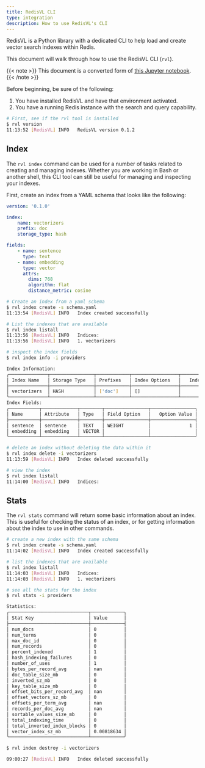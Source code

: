 ```yaml
---
title: RedisVL CLI
type: integration
description: How to use RedisVL's CLI
---
```

RedisVL is a Python library with a dedicated CLI to help load and create vector search indexes within Redis.

This document will walk through how to use the RedisVL CLI (`rvl`).

{{< note >}}
This document is a converted form of [this Jupyter notebook](https://github.com/RedisVentures/redisvl/blob/main/docs/user_guide/cli.ipynb).
{{< /note >}}

Before beginning, be sure of the following:

1. You have installed RedisVL and have that environment activated.
1. You have a running Redis instance with the search and query capability.

```bash
# First, see if the rvl tool is installed
$ rvl version
11:13:52 [RedisVL] INFO   RedisVL version 0.1.2
```

## Index

The `rvl index` command can be used for a number of tasks related to creating and managing indexes. Whether you are working in Bash or another shell, this CLI tool can still be useful for managing and inspecting your indexes.

First, create an index from a YAML schema that looks like the following:

```yaml
version: '0.1.0'

index:
    name: vectorizers
    prefix: doc
    storage_type: hash

fields:
    - name: sentence
      type: text
    - name: embedding
      type: vector
      attrs:
        dims: 768
        algorithm: flat
        distance_metric: cosine
```

```bash
# Create an index from a yaml schema
$ rvl index create -s schema.yaml
11:13:54 [RedisVL] INFO   Index created successfully
```

```bash
# List the indexes that are available
$ rvl index listall
11:13:56 [RedisVL] INFO   Indices:
11:13:56 [RedisVL] INFO   1. vectorizers
```

```bash
# inspect the index fields
$ rvl index info -i providers

Index Information:
╭──────────────┬────────────────┬────────────┬─────────────────┬────────────╮
│ Index Name   │ Storage Type   │ Prefixes   │ Index Options   │   Indexing │
├──────────────┼────────────────┼────────────┼─────────────────┼────────────┤
│ vectorizers  │ HASH           │ ['doc']    │ []              │          0 │
╰──────────────┴────────────────┴────────────┴─────────────────┴────────────╯
Index Fields:
╭───────────┬─────────────┬────────┬────────────────┬────────────────╮
│ Name      │ Attribute   │ Type   │ Field Option   │   Option Value │
├───────────┼─────────────┼────────┼────────────────┼────────────────┤
│ sentence  │ sentence    │ TEXT   │ WEIGHT         │              1 │
│ embedding │ embedding   │ VECTOR │                │                │
╰───────────┴─────────────┴────────┴────────────────┴────────────────╯
```

```bash
# delete an index without deleting the data within it
$ rvl index delete -i vectorizers
11:13:59 [RedisVL] INFO   Index deleted successfully
```

```bash
# view the index
$ rvl index listall
11:14:00 [RedisVL] INFO   Indices:
```

## Stats

The `rvl stats` command will return some basic information about an index. This is useful for checking the status of an index, or for getting information about the index to use in other commands.


```bash
# create a new index with the same schema
$ rvl index create -s schema.yaml
11:14:02 [RedisVL] INFO   Index created successfully
```

```bash
# list the indexes that are available
$ rvl index listall
11:14:03 [RedisVL] INFO   Indices:
11:14:03 [RedisVL] INFO   1. vectorizers
```

```bash
# see all the stats for the index
$ rvl stats -i providers

Statistics:
╭─────────────────────────────┬────────────╮
│ Stat Key                    │ Value      │
├─────────────────────────────┼────────────┤
│ num_docs                    │ 0          │
│ num_terms                   │ 0          │
│ max_doc_id                  │ 0          │
│ num_records                 │ 0          │
│ percent_indexed             │ 1          │
│ hash_indexing_failures      │ 0          │
│ number_of_uses              │ 1          │
│ bytes_per_record_avg        │ nan        │
│ doc_table_size_mb           │ 0          │
│ inverted_sz_mb              │ 0          │
│ key_table_size_mb           │ 0          │
│ offset_bits_per_record_avg  │ nan        │
│ offset_vectors_sz_mb        │ 0          │
│ offsets_per_term_avg        │ nan        │
│ records_per_doc_avg         │ nan        │
│ sortable_values_size_mb     │ 0          │
│ total_indexing_time         │ 0          │
│ total_inverted_index_blocks │ 0          │
│ vector_index_sz_mb          │ 0.00818634 │
╰─────────────────────────────┴────────────╯
```

```bash
$ rvl index destroy -i vectorizers

09:00:27 [RedisVL] INFO   Index deleted successfully
```